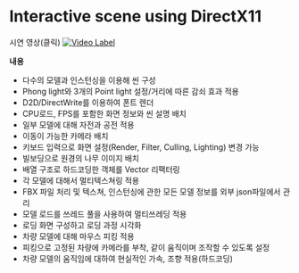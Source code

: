 #  Interactive scene using DirectX11

시연 영상(클릭)
[![Video Label](http://img.youtube.com/vi/Cyxn7jwYV2s/0.jpg)](https://youtu.be/Cyxn7jwYV2s)

**내용**
- 다수의 모델과 인스턴싱을 이용해 씬 구성
- Phong light와 3개의 Point light 설정/거리에 따른 감쇠 효과 적용
- D2D/DirectWrite를 이용하여 폰트 렌더
- CPU로드, FPS를 포함한 화면 정보와 씬 설명 배치
- 일부 모델에 대해 자전과 공전 적용
- 이동이 가능한 카메라 배치
- 키보드 입력으로 화면 설정(Render, Filter, Culling, Lighting) 변경 가능
- 빌보딩으로 원경의 나무 이미지 배치
- 배열 구조로 하드코딩한 객체를 Vector 리팩터링
- 각 모델에 대해서 멀티텍스쳐링 적용
- FBX 파일 처리 및 텍스쳐, 인스턴싱에 관한 모든 모델 정보를 외부 json파일에서 관리
- 모델 로드를 쓰레드 풀을 사용하여 멀티쓰레딩 적용
- 로딩 화면 구성하고 로딩 과정 시각화
- 차량 모델에 대해 마우스 피킹 적용
- 피킹으로 고정된 차량에 카메라를 부착, 같이 움직이며 조작할 수 있도록 설정
- 차량 모델의 움직임에 대하여 현실적인 가속, 조향 적용(하드코딩)
